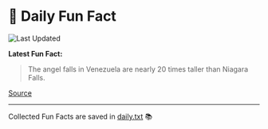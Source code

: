 # 🌟 Daily Fun Fact

![Last Updated](https://img.shields.io/badge/Last_Updated-2025_10_19-blue?style=flat-square)

**Latest Fun Fact:**

> The angel falls in Venezuela are nearly 20 times taller than Niagara Falls.

[Source](https://www.djtech.net/humor/shorty_useless_facts.htm)

---

Collected Fun Facts are saved in [daily.txt](daily.txt) 📚
